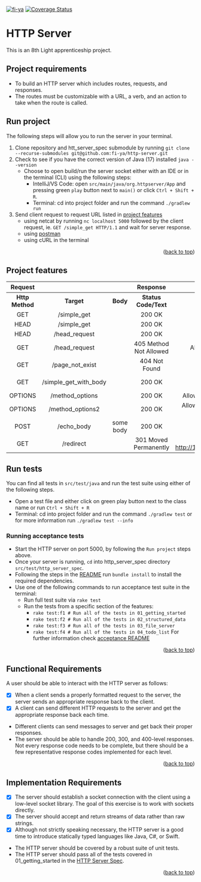 [![fi-ya](https://circleci.com/gh/fi-ya/http-server.svg?style=shield)](https://circleci.com/docs/)
[![Coverage Status](https://coveralls.io/repos/github/fi-ya/http-server/badge.svg?branch=main)](https://coveralls.io/github/fi-ya/http-server?branch=main)
# HTTP Server
This is an 8th Light apprenticeship project.
## Project requirements
- To build an HTTP server which includes routes, requests, and responses. 
- The routes must be customizable with a URL, a verb, and an action to take when the route is called. 
## Run project
The following steps will allow you to run the server in your terminal.
1. Clone repository and htt_server_spec submodule by running `git clone --recurse-submodules git@github.com:fi-ya/http-server.git`
2. Check to see if you have the correct version of Java (17) installed `java --version`
   - Choose to open build/run the server socket either with an IDE or in the terminal (CLI) using the following steps:
     - IntelliJ/VS Code: open `src/main/java/org.httpserver/App` and pressing green `play` button next to `main()` or click `Ctrl + Shift + R`.
     - Terminal: cd into project folder and run the command `./gradlew run`
3. Send client request to request URL listed in [project features](#project-features)
   - using netcat by running `nc localhost 5000` followed by the client request, ie. `GET /simple_get HTTP/1.1` and wait for server response.
   - using [postman](https://www.postman.com/) 
   - using cURL in the terminal
<p align="right">(<a href="#top">back to top</a>)</p>

## Project features
| **Request**     |                       |           | **Response**               |                                            |             |
|:-----------:|:---------------------:|:---------:|:----------------------:|:------------------------------------------:|:-----------:|
| **Http Method** |      **Target**       | **Body**      | **Status Code/Text**       | **Headers**  | **Body**        |
| GET         |      /simple_get      |           | 200 OK                 |                                            |             |
| HEAD        |      /simple_get      |           | 200 OK                 |                                            |             |
| HEAD        |     /head_request     |           | 200 OK                 |                                            |             |
| GET         |     /head_request     |           | 405 Method Not Allowed | Allow: HEAD, OPTIONS                       |             |
| GET         |    /page_not_exist    |           | 404 Not Found          |                                            |             |
| GET         | /simple_get_with_body |           | 200 OK                 |                                            | Hello world |
| OPTIONS     |    /method_options    |           | 200 OK                 | Allow: GET, HEAD, OPTIONS                  |             |
| OPTIONS     |   /method_options2    |           | 200 OK                 | Allow: GET, HEAD, OPTIONS, PUT, POST       |             |
| POST        |      /echo_body       | some body | 200 OK                 |                                            | some body   |
| GET         |       /redirect       |           | 301 Moved Permanently  | Location: http://127.0.0.1:5000/simple_get |             |


## Run tests
You can find all tests in `src/test/java` and run the test suite using either of the following steps.
- Open a test file and either click on green play button next to the class name or run `Ctrl + Shift + R`
- Terminal: cd into project folder and run the command `./gradlew test` or for more information run `./gradlew test --info`

### Running acceptance tests
- Start the HTTP server on port 5000, by following the `Run project` steps above.
- Once your server is running, `cd` into http_server_spec directory `src/test/http_server_spec`.
- Following the steps in the [README](https://github.com/8thlight/http_server_spec#installation) run `bundle install` to install the required dependencies.
- Use one of the following commands to run acceptance test suite in the terminal:
  - Run full test suite via `rake test`
  - Run the tests from a specific section of the features: 
    - `rake test:f1 # Run all of the tests in 01_getting_started`
    - `rake test:f2 # Run all of the tests in 02_structured_data`
    - `rake test:f3 # Run all of the tests in 03_file_server`
    - `rake test:f4 # Run all of the tests in 04_todo_list`
 For further information check [acceptance README](https://github.com/8thlight/http_server_spec)
<p align="right">(<a href="#top">back to top</a>)</p>

## Functional Requirements
A user should be able to interact with the HTTP server as follows:

- [x] When a client sends a properly formatted request to the server, the server sends an appropriate response back to the client. 
- [x] A client can send different HTTP requests to the server and get the appropriate response back each time. 
- Different clients can send messages to server and get back their proper responses. 
- The server should be able to handle 200, 300, and 400-level responses. Not every response code needs to be complete, but there should be a few representative response codes implemented for each level.
<p align="right">(<a href="#top">back to top</a>)</p>

## Implementation Requirements
- [x] The server should establish a socket connection with the client using a low-level socket library. The goal of this exercise is to work with sockets directly.
- [x] The server should accept and return streams of data rather than raw strings.
- [x] Although not strictly speaking necessary, the HTTP server is a good time to introduce statically typed languages like Java, C#, or Swift.
- The HTTP server should be covered by a robust suite of unit tests.
- The HTTP server should pass all of the tests covered in 01_getting_started in the [HTTP Server Spec](https://github.com/8thlight/http_server_spec).
<p align="right">(<a href="#top">back to top</a>)</p>

